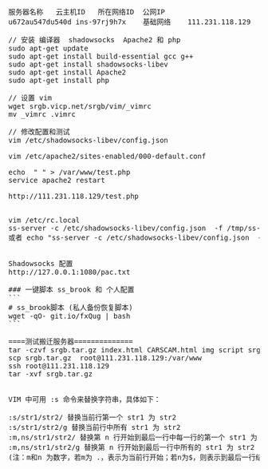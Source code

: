 <pre>

服务器名称	云主机ID	所在网络ID	公网IP
u672au547du540d	ins-97rj9h7x	基础网络	111.231.118.129 

// 安装 编译器  shadowsocks  Apache2 和 php
sudo apt-get update
sudo apt-get install build-essential gcc g++ 
sudo apt-get install shadowsocks-libev
sudo apt-get install Apache2
sudo apt-get install php

// 设置 vim
wget srgb.vicp.net/srgb/vim/_vimrc
mv _vimrc .vimrc

// 修改配置和测试
vim /etc/shadowsocks-libev/config.json

vim /etc/apache2/sites-enabled/000-default.conf

echo  "<?php phpinfo(); ?> " > /var/www/test.php
service apache2 restart

http://111.231.118.129/test.php


vim /etc/rc.local
ss-server -c /etc/shadowsocks-libev/config.json  -f /tmp/ss-server.pid
或者 echo "ss-server -c /etc/shadowsocks-libev/config.json  -f /tmp/ss-server.pid"  >> /etc/rc.local


Shadowsocks 配置
http://127.0.0.1:1080/pac.txt

### 一键脚本 ss_brook 和 个人配置
```
# ss_brook脚本 (私人备份恢复脚本)
wget -qO- git.io/fxQug | bash
```

====测试搬迁服务器==============
tar -czvf srgb.tar.gz index.html CARSCAM.html img script srgb v315  cppprimer  ico reference text vc2012_CRT Trajectory cmdhelp
scp srgb.tar.gz  root@111.231.118.129:/var/www
ssh root@111.231.118.129
tar -xvf srgb.tar.gz


VIM 中可用 :s 命令来替换字符串，具体如下：

:s/str1/str2/ 替换当前行第一个 str1 为 str2 
:s/str1/str2/g 替换当前行中所有 str1 为 str2 
:m,ns/str1/str2/ 替换第 n 行开始到最后一行中每一行的第一个 str1 为 str2 
:m,ns/str1/str2/g 替换第 n 行开始到最后一行中所有的 str1 为 str2 
(注：m和n 为数字，若m为 .，表示为当前行开始；若n为$，则表示到最后一行结束) 
